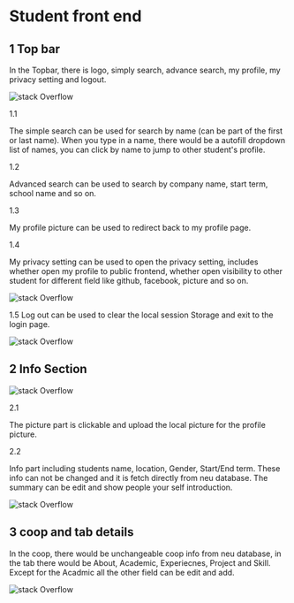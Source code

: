 # Student front end

## 1 Top bar

In the Topbar, there is logo, simply search, advance search, my profile, my privacy setting and logout. 

![stack Overflow](https://github.com/rexue70/profile/blob/master/src/image/md_topbar.jpg)

1.1

The simple search can be used for search by name (can be part of the first or last name). When you type in a name, there would be a autofill dropdown list of names, you can click by name to jump to other student's profile. 

1.2

Advanced search can be used to search by company name, start term, school name and so on. 

1.3

My profile picture can be used to redirect back to my profile page. 

1.4

My privacy setting can be used to open the privacy setting, includes whether open my profile to public frontend, whether open visibility to other student for different field like github, facebook, picture and so on.

![stack Overflow](https://github.com/rexue70/profile/blob/master/src/image/md_privacysetting.jpg)


1.5
Log out can be used to clear the local session Storage and exit to the login page.

![stack Overflow](https://github.com/rexue70/profile/blob/master/src/image/md_logout.jpg)

## 2 Info Section

![stack Overflow](https://github.com/rexue70/profile/blob/master/src/image/md_info.jpg)

2.1

The picture part is clickable and upload the local picture for the profile picture.

2.2 

Info part including students name, location, Gender, Start/End term. These info can not be changed and it is fetch directly from neu database. The summary can be edit and show people your self introduction.

![stack Overflow](https://github.com/rexue70/profile/blob/master/src/image/md_summary.jpg)

## 3 coop and tab details

In the coop, there would be unchangeable coop info from neu database, in the tab there would be About, Academic, Experiecnes, Project and Skill. Except for the Acadmic all the other field can be edit and add.

![stack Overflow](https://github.com/rexue70/profile/blob/master/src/image/md_summary.jpg)


